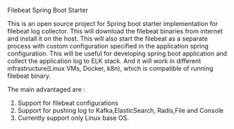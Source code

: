 
Filebeat Spring Boot Starter

This is an open source project for Spring boot starter implementation for filebeat log collector. 
This will download the filebeat binaries from internet and install it on the host. 
This will also start the filebeat as a separate process with custom configuration specified in the application spring configuration.
This will be useful for developing spring boot application and collect the application log to ELK stack.
And it will work in different infrastructure(Linux VMs, Docker, k8n), which is compatible of running filebeat binary.

The main advantaged are :
1) Support for filebeat configurations 
2) Support for pushing log to Kafka,ElasticSearch, Radis,File and Console
3) Currently support only Linux base OS.	
	